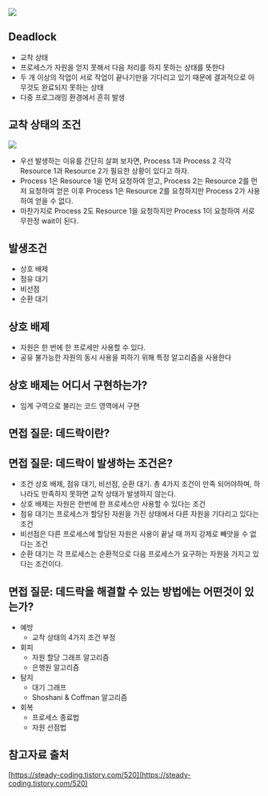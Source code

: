 ![](https://encrypted-tbn0.gstatic.com/images?q=tbn:ANd9GcR9SdF_Qxh81CaQsPtxXMLjPLvpZNahC1MMbg&usqp=CAU)

## Deadlock
- 교착 상태
- 프로세스가 자원을 얻지 못해서 다음 처리를 하지 못하는 상태를 뜻한다
- 두 개 이상의 작업이 서로 작업이 끝나기만을 기다리고 있기 때문에 결과적으로 아무것도 완료되지 못하는 상태
- 다중 프로그래밍 환경에서 흔히 발생

## 교착 상태의 조건
![](https://img1.daumcdn.net/thumb/R1280x0/?scode=mtistory2&fname=https%3A%2F%2Fblog.kakaocdn.net%2Fdn%2FZlgCK%2Fbtrmhvlm0c4%2FzflYLbhK0K2QTOzc6f07zK%2Fimg.png)
- 우선 발생하는 이유를 간단히 살펴 보자면, Process 1과 Process 2 각각 Resource 1과 Resource 2가 필요한 상황이 있다고 하자.
- Process 1은 Resource 1을 먼저 요청하여 얻고, Process 2는 Resource 2를 먼저 요청하여 얻은 이후 Process 1은 Resource 2를 요청하지만 Process 2가 사용하여 얻을 수 없다. 
- 마찬가지로 Process 2도 Resource 1을 요청하지만 Process 1이 요청하여 서로 무한정 wait이 된다.

## 발생조건
- 상호 배제
- 점유 대기
- 비선점
- 순환 대기

## 상호 배제
- 자원은 한 번에 한 프로세만 사용할 수 있다.
- 공유 불가능한 자원의 동시 사용을 피하기 위해 특정 알고리즘을 사용한다

## 상호 배제는 어디서 구현하는가?
- 임계 구역으로 불리는 코드 영역에서 구현

## 면접 질문: 데드락이란?

## 면접 질문: 데드락이 발생하는 조건은?
- 조건 상호 배제, 점유 대기, 비선점, 순환 대기. 총 4가지 조건이 만족 되어야하며, 하나라도 만족하지 못하면 교착 상태가 발생하지 않는다. 
- 상호 배제는 자원은 한번에 한 프로세스만 사용할 수 있다는 조건
- 점유 대기는 프로세스가 할당된 자원을 가진 상태에서 다른 자원을 기다리고 있다는 조건
- 비선점은 다른 프로세스에 할당된 자원은 사용이 끝날 때 까지 강제로 빼앗을 수 없다는 조건
- 순환 대기는 각 프로세스는 순환적으로 다음 프로세스가 요구하는 자원을 가지고 있다는 조건이다.

## 면접 질문: 데드락을 해결할 수 있는 방법에는 어떤것이 있는가?
- 예방
    - 교착 상태의 4가지 조건 부정
- 회피
    - 자원 할당 그래프 알고리즘
    - 은행원 알고리즘
- 탐지
    - 대기 그래프
    - Shoshani & Coffman 알고리즘
- 회복
    - 프로세스 종료법
    - 자원 선점법

## 참고자료 출처
[https://steady-coding.tistory.com/520](https://steady-coding.tistory.com/520)